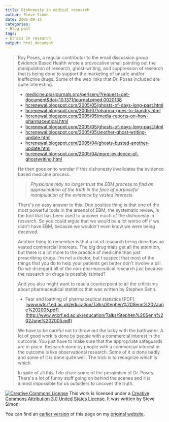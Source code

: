 ```yaml
---
title: Dishonesty in medical research
author: Steve Simon
date: 2005-09-15
categories:
- Blog post
tags:
- Ethics in research
output: html_document
---
```

> Roy Poses, a regular contributor to the email discussion group
> Evidence Based Health wrote a provocative email pointing out the
> manipulation of research, ghost-writing, and suppression of research
> that is being done to support the marketing of unsafe and/or
> ineffective drugs. Some of the web links that Dr. Poses included are
> quite interesting.
>
> -   [medicine.plosjournals.org/perlserv/?request=get-document&doi=10.1371/journal.pmed.0020138](http://medicine.plosjournals.org/perlserv/?request=get-document&doi=10.1371/journal.pmed.0020138)
> -   [hcrenewal.blogspot.com/2005/05/ghosts-of-days-long-past.html](http://hcrenewal.blogspot.com/2005/05/ghosts-of-days-long-past.html)
> -   [hcrenewal.blogspot.com/2005/07/pharma-goes-to-laundry.html](http://hcrenewal.blogspot.com/2005/07/pharma-goes-to-laundry.html)
> -   [hcrenewal.blogspot.com/2005/05/media-reports-on-how-pharmaceutical.html](http://hcrenewal.blogspot.com/2005/05/media-reports-on-how-pharmaceutical.html)
> -   [hcrenewal.blogspot.com/2005/05/ghosts-of-days-long-past.html](http://hcrenewal.blogspot.com/2005/05/ghosts-of-days-long-past.html)
> -   [hcrenewal.blogspot.com/2005/05/another-ghost-writing-update.html](http://hcrenewal.blogspot.com/2005/05/another-ghost-writing-update.html)
> -   [hcrenewal.blogspot.com/2005/04/ghosts-busted-another-update.html](http://hcrenewal.blogspot.com/2005/04/ghosts-busted-another-update.html)
> -   [hcrenewal.blogspot.com/2005/04/more-evidence-of-ghostwriting.html](http://hcrenewal.blogspot.com/2005/04/more-evidence-of-ghostwriting.html)
>
> He then goes on to wonder if this dishonesty invalidates the evidence
> based medicine process.
>
> > *Physicians may no longer trust the EBM process to find an
> > approximation of the truth in the face of purposeful manipulation of
> > the evidence by vested interests*
>
> There's no easy answer to this. One positive thing is that one of the
> most powerful tools in the arsenal of EBM, the systematic review, is
> the tool that has been used to uncover much of the dishonesty in
> research. So you could argue that we would be a lot worse off if we
> didn't have EBM, because we wouldn't even know we were being
> deceived.
>
> Another thing to remember is that a lot of research being done has no
> vested commercial interests. The big drug trials get all the
> attention, but there is a lot more to the practice of medicine than
> just prescribing drugs. I'm not a doctor, but I suspect that most of
> the things that you do to help your patients get better don't involve
> a pill. Do we disregard all of the non-pharmaceutical research just
> because the research on drugs is possibly tainted?
>
> And you also might want to read a counterpoint to all the criticisms
> about pharmaceutical statistics that was written by Stephen Senn.
>
> -   Fear and loathing of pharmaceutical statistics \[PDF\].
>     [www.wtcrf.ed.ac.uk/education/Talks/Stephen%20Senn%202June%202005.pdf](http://www.wtcrf.ed.ac.uk/education/Talks/Stephen%20Senn%202June%202005.pdf)
>
> We have to be careful not to throw out the baby with the bathwater. A
> lot of good work is done by people with a commercial interest in the
> outcome. You just have to make sure that the appropriate safeguards
> are in place. Research done by people with a commercial interest in
> the outcome is like observational research. Some of it is done badly
> and some of it is done quite well. The trick is to recognize which is
> which.
>
> In spite of all this, I do share some of the pessimism of Dr. Poses.
> There's a lot of funny stuff going on behind the scenes and it is
> almost impossible for us outsiders to uncover the truth.

[![Creative Commons
License](http://i.creativecommons.org/l/by/3.0/us/80x15.png)](http://creativecommons.org/licenses/by/3.0/us/)
This work is licensed under a [Creative Commons Attribution 3.0 United
States License](http://creativecommons.org/licenses/by/3.0/us/). It was
written by Steve Simon.

You can find an [earlier version][sim1] of this page on my [original website][sim2].


[sim1]: http://www.pmean.com/05/DishonestyResearch.html
[sim2]: http://www.pmean.com/original_site.html
